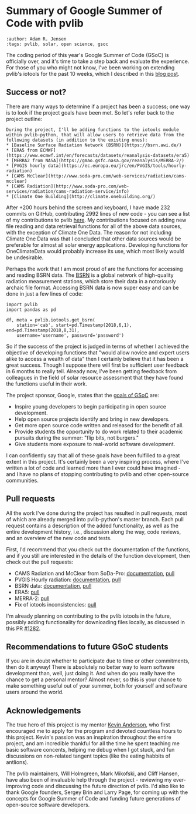 # Summary of Google Summer of Code with pvlib
```{post} 2021-08-22
:author: Adam R. Jensen
:tags: pvlib, solar, open science, gsoc
```

The coding period of this year's Google Summer of Code (GSoC) is officially over, and it's time to take a step back and evaluate the experience. For those of you who might not know, I've been working on extending pvlib's iotools for the past 10 weeks, which I described in this [blog post](gsoc_project_intro/).

## Success or not?
There are many ways to determine if a project has been a success; one way is to look if the project goals have been met. So let's refer back to the project outline:

```{admonition} Original project outline
During the project, I'll be adding functions to the iotools module within pvlib-python, that will allow users to retrieve data from the following datasets (in addition to the existing ones):
* [Baseline Surface Radiation Network (BSRN)](https://bsrn.awi.de/)
* [ERA5 from ECMWF](https://www.ecmwf.int/en/forecasts/datasets/reanalysis-datasets/era5)
* [MERRA2 from NASA](https://gmao.gsfc.nasa.gov/reanalysis/MERRA-2/)
* [PVGIS hourly data](https://ec.europa.eu/jrc/en/PVGIS/tools/hourly-radiation)
* [CAMS McClear](http://www.soda-pro.com/web-services/radiation/cams-mcclear)
* [CAMS Radiation](http://www.soda-pro.com/web-services/radiation/cams-radiation-service/info)
* [Climate One Building](http://climate.onebuilding.org/)
```

After +200 hours behind the screen and keyboard, I have made 232 commits on GitHub, contributing 2992 lines of new code - you can see a list of my contributions to pvlib [here](https://github.com/pvlib/pvlib-python/commits?author=adamrjensen). My contributions focused on adding new file reading and data retrieval functions for all of the above data sources, with the exception of Climate One Data. The reason for not including Climate One Data was that I concluded that other data sources would be preferable for almost all solar energy applications. Developing functions for OneClimateData would probably increase its use, which most likely would be undesirable.

Perhaps the work that I am most proud of are the functions for accessing and reading BSRN data. The [BSRN](https://bsrn.awi.de/) is a global network of high-quality radiation measurement stations, which store their data in a notoriously archaic file format. Accessing BSRN data is now super easy and can be done in just a few lines of code:

```{python}
import pvlib
import pandas as pd

df, meta = pvlib.iotools.get_bsrn(
    station='cab', start=pd.Timestamp(2018,6,1), end=pd.Timestamp(2018,8,31),
    username='username', password='password')
```

So if the success of the project is judged in terms of whether I achieved the objective of developing functions that "would allow novice and expert users alike to access a wealth of data" then I certainly believe that it has been a great success. Though I suppose there will first be sufficient user feedback in 6 months to really tell. Already now, I've been getting feedback from colleagues in the field of solar resource assessment that they have found the functions useful in their work.

The project sponsor, Google, states that the [goals of GSoC](https://google.github.io/gsocguides/student/#goals-of-the-program) are:
* Inspire young developers to begin participating in open source development.
* Help open source projects identify and bring in new developers.
* Get more open source code written and released for the benefit of all.
* Provide students the opportunity to do work related to their academic pursuits during the summer: "flip bits, not burgers."
* Give students more exposure to real-world software development.

I can confidently say that all of these goals have been fulfilled to a great extent in this project. It's certainly been a very inspiring process, where I've written a lot of code and learned more than I ever could have imagined - and I have no plans of stopping contributing to pvlib and other open-source communities.

## Pull requests
All the work I've done during the project has resulted in pull requests, most of which are already merged into pvlib-python's master branch. Each pull request contains a description of the added functionality, as well as the entire development history, i.e., discussion along the way, code reviews, and an overview of the new code and tests.

First, I'd recommend that you check out the documentation of the functions, and if you still are interested in the details of the function development, then check out the pull requests:

* CAMS Radiation and McClear from SoDa-Pro: [documentation](https://pvlib-python.readthedocs.io/en/latest/generated/pvlib.iotools.get_cams.html), [pull](https://github.com/pvlib/pvlib-python/pull/1175)
* PVGIS Hourly radiation: [documentation](https://pvlib-python.readthedocs.io/en/latest/generated/pvlib.iotools.get_pvgis_hourly.html), [pull](https://github.com/pvlib/pvlib-python/pull/1186)
* BSRN data: [documentation](https://pvlib-python.readthedocs.io/en/latest/generated/pvlib.iotools.get_bsrn.html), [pull](https://github.com/pvlib/pvlib-python/pull/1254)
* ERA5: [pull](https://github.com/pvlib/pvlib-python/pull/1264)
* MERRA-2: [pull](https://github.com/pvlib/pvlib-python/pull/1274)
* Fix of iotools inconsistencies: [pull](https://github.com/pvlib/pvlib-python/pull/1268)

I'm already planning on contributing to the pvlib iotools in the future, possibly adding functionality for downloading files locally, as discussed in this PR [#1282](https://github.com/pvlib/pvlib-python/pull/1282).

## Recommendations to future GSoC students
If you are in doubt whether to participate due to time or other commitments, then do it anyway! There is absolutely no better way to learn software development than, well, just doing it. And when do you really have the chance to get a personal mentor? Almost never, so this is your chance to make something useful out of your summer, both for yourself and software users around the world.

## Acknowledgements
The true hero of this project is my mentor [Kevin Anderson](https://github.com/kanderso-nrel), who first encouraged me to apply for the program and devoted countless hours to this project. Kevin's passion was an inspiration throughout the entire project, and am incredible thankful for all the time he spent teaching me basic software concents, helping me debug when I got stuck, and fun discussions on non-related tangent topics (like the eating habbits of antlions).

The pvlib maintainers, Will Holmgreen, Mark Mikofski, and Cliff Hansen, have also been of invaluable help through the project - reviewing my ever-improving code and discussing the future direction of pvlib. I'd also like to thank Google founders, Sergey Brin and Larry Page, for coming up with the concepts for Google Summer of Code and funding future generations of open-source software developers.
